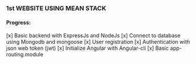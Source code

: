 ### 1st WEBSITE USING MEAN STACK

#### Progress:
[x] Basic backend with ExpressJs and NodeJs
[x] Connect to database using Mongodb and mongoose
[x] User registration
[x] Authentication with json web token (jwt)
[x] Initialize Angular with Angular-cli
[x] Basic app-routing.module